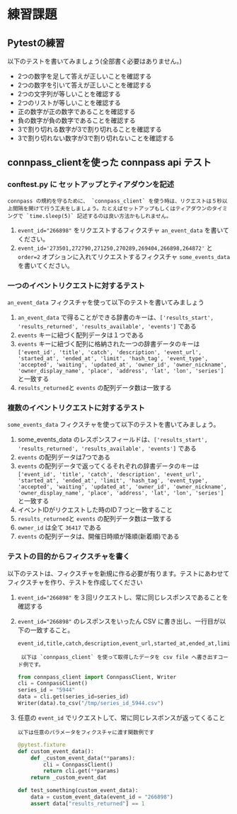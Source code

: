 # 練習課題


## Pytestの練習

以下のテストを書いてみましょう(全部書く必要はありません。)

- 2つの数字を足して答えが正しいことを確認する
- 2つの数字を引いて答えが正しいことを確認する
- 2つの文字列が等しいことを確認する
- 2つのリストが等しいことを確認する
- 正の数字が正の数字であることを確認する
- 負の数字が負の数字であることを確認する
- 3で割り切れる数字が3で割り切れることを確認する
- 3で割り切れない数字が3で割り切れないことを確認する

## connpass_clientを使った connpass api テスト


### conftest.py に セットアップとティアダウンを記述

```{attention}
connpass の規約を守るために、 `connpass_client` を使う時は、リクエストは５秒以上間隔を開けて行う工夫をしましょう。たとえばセットアップもしくはティアダウンのタイミングで `time.sleep(5)` 記述するのは良い方法かもしれません。
```

1. `event_id="266898"` をリクエストするフィクスチャ `an_event_data` を書いてください。
1. `event_id='273501,272790,271250,270289,269404,266898,264872'` と `order=2` オプションに入れてリクエストするフィクスチャ `some_events_data` を書いてください。


### 一つのイベントリクエストに対するテスト

`an_event_data` フィクスチャを使って以下のテストを書いてみましょう

1. `an_event_data` で得ることができる辞書のキーは、`['results_start', 'results_returned', 'results_available', 'events']` である
1. `events` キーに紐づく配列データは１つである
1. `events` キーに紐づく配列に格納された一つの辞書データのキーは `['event_id', 'title', 'catch', 'description', 'event_url', 'started_at', 'ended_at', 'limit', 'hash_tag', 'event_type', 'accepted', 'waiting', 'updated_at', 'owner_id', 'owner_nickname', 'owner_display_name', 'place', 'address', 'lat', 'lon', 'series']` と一致する
1. `results_returned`と `events` の配列データ数は一致する


### 複数のイベントリクエストに対するテスト

`some_events_data` フィクスチャを使って以下のテストを書いてみましょう。

1. some_events_data のレスポンスフィールドは、`['results_start', 'results_returned', 'results_available', 'events']` である
1. `events` の配列データは7つである
1. `events` の配列データで返ってくるそれぞれの辞書データのキーは `['event_id', 'title', 'catch', 'description', 'event_url', 'started_at', 'ended_at', 'limit', 'hash_tag', 'event_type', 'accepted', 'waiting', 'updated_at', 'owner_id', 'owner_nickname', 'owner_display_name', 'place', 'address', 'lat', 'lon', 'series']` と一致する
1. イベントIDがリクエストした時のID７つと一致すること
1. `results_returned`と `events` の配列データ数は一致する
1. `owner_id` は全て `36417` である
1. `events` の配列データは、開催日時順が降順(新着順)である

### テストの目的からフィクスチャを書く

以下のテストは、フィクスチャを新規に作る必要が有ります。テストにあわせてフィクスチャを作り、テストを作成してください

1. `event_id="266898"` を３回リクエストし、常に同じレスポンスであることを確認する
1. `event_id="266898"` のレスポンスをいったん CSV に書き出し、一行目が以下の一致すること。
    ```
    event_id,title,catch,description,event_url,started_at,ended_at,limit,hash_tag,event_type,accepted,waiting,updated_at,owner_id,owner_nickname,owner_display_name,place,address,lat,lon,series
    ```
    
    ```{note}
     以下は `connpass_client` を使って取得したデータを csv file へ書き出すコード例です。
    ```
    ```python
    from connpass_client import ConnpassClient, Writer
    cli = ConnpassClient()
    series_id = "5944"
    data = cli.get(series_id=series_id)
    Writer(data).to_csv("/tmp/series_id_5944.csv")
    ```
 

1. 任意の `event_id` でリクエストして、常に同じレスポンスが返ってくること
    ```{note}
    以下は任意のパラメータをフィクスチャに渡す関数例です
    ```
    ```python
    @pytest.fixture
    def custom_event_data():
        def _custom_event_data(**params):
            cli = ConnpassClient()
            return cli.get(**params)
        return _custom_event_dat

    def test_something(custom_event_data):
        data = custom_event_data(event_id = "266898")
        assert data["results_returned"] == 1
    ```
